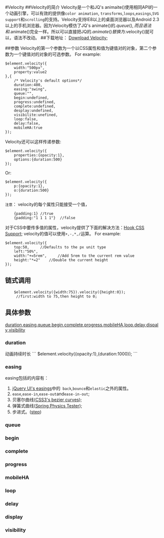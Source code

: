 #Velocity
##Velocity的简介
Velocity是一个和JQ's animaite()使用相同API的一个动画引擎，可以有效的提供像`color animation`, `transforms`,`loops`,`easings`,`SVG support`和`scrolling`的支持。Velocity支持IE8以上的桌面浏览器以及Android 2.3以上的手机浏览器。因为Velocity模仿了JQ's animate()的$.queue(),而且语法和$.animate()完全一样。所以可以直接把JQ的$.animate()替换为$.velocity()就可以，语法不改动。
##下载地址：
[Download Velocity](https://raw.githubusercontent.com/julianshapiro/velocity/master/velocity.min.js);

##参数
Velocity的第一个参数为一个以CSS属性和值为键值对的对象，第二个参数为一个键值对的对象的可选参数。
For example:
```
$element.velocity({
    width:"500px",
    property:value2
},{
    /* Velocity's default options*/
    duration:400,
    easing:"swing",
    queue:"",
    begin:undefined,
    progress:undefined,
    complete:undefined,
    desplay:undefined,
    visibilite:unefined,
    loop:false,
    delay:false,
    mobileHA:true
});
```
Velocity还可以这样传递参数:
```
$element.velocity({
    properties:{opacity:1},
    options:{duration:500}
});
```
Or:
```
$element.velocity({
    p:{opacity:1},
    o:{duration:500}
});
```
`注意`：
velocity的每个属性只能接受一个值，
```
    {padding:1} //true
    {padding:"1 1 1 1"}  //false
```
对于CSS中要传多值的属性，velocity提供了下面的解决方法：[Hook CSS Support](http://velocityjs.org/#cssSupport "Hook CSS Support");
velocity的值可以使用`+,-,*,/`运算。
For example:
```
$element.volocity({
    top:50,     //Defaults to the px unit type
    left:"50%",
    width:"+=5rem",     //Add 5rem to the current rem value
    height:"*=2"    //Double the current height
});
```
## 链式调用
```
    $element.velocity({width:75}).velocity({height:0});
     //first:width to 75,then height to 0;
```

## 具体参数
[duration](#duration),[easing](#easing),[queue](#queue),[begin](#begin),[complete](#complete),[progress](#progress),[mobileHA](#mobileHA),[loop](#loop),[delay](#delay),[dispaly](#dispaly),[visibility](#visibility)
<h3 id="duration">duration</h3>
动画持续时长
```
$element.velocity({opacity:1},{duration:1000});
```
<h3 id="easing">easing</h3>
easing包括的内容有：

1. [ jQuery UI's easings](http://easings.net/zh-cn)中的` back`,`bounce`和`elastic`之外的属性。
2. `ease`,`ease-in`,`ease-out`and`ease-in-out`;
3. 贝塞尔曲线([CSS3's bezier curves](http://cubic-bezier.com/));
4. 弹簧式曲线([Spring Physics Tester](http://codepen.io/julianshapiro/pen/hyeDg));
5. 步进式。([step](http://codepen.io/julianshapiro/pen/ylvuh))
 
<h3 id="queue">queue</h3>
<h3 id="begin">begin</h3>
<h3 id="complete">complete</h3>
<h3 id="progress">progress</h3>
<h3 id="mobileHA">mobileHA</h3>
<h3 id="loop">loop</h3>
<h3 id="delay">delay</h3>
<h3 id="display">display</h3>
<h3 id="visibility">visibility</h3>


